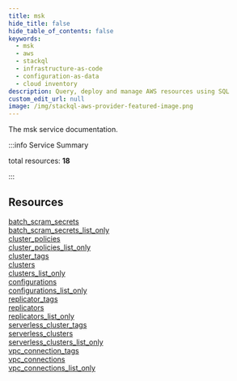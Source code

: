 ```yaml
---
title: msk
hide_title: false
hide_table_of_contents: false
keywords:
  - msk
  - aws
  - stackql
  - infrastructure-as-code
  - configuration-as-data
  - cloud inventory
description: Query, deploy and manage AWS resources using SQL
custom_edit_url: null
image: /img/stackql-aws-provider-featured-image.png
---
```


The msk service documentation.

:::info Service Summary

<div class="row">
<div class="providerDocColumn">
<span>total resources:&nbsp;<b>18</b></span><br />
</div>
</div>

:::

## Resources
<div class="row">
<div class="providerDocColumn">
<a href="/services/msk/batch_scram_secrets/">batch_scram_secrets</a><br />
<a href="/services/msk/batch_scram_secrets_list_only/">batch_scram_secrets_list_only</a><br />
<a href="/services/msk/cluster_policies/">cluster_policies</a><br />
<a href="/services/msk/cluster_policies_list_only/">cluster_policies_list_only</a><br />
<a href="/services/msk/cluster_tags/">cluster_tags</a><br />
<a href="/services/msk/clusters/">clusters</a><br />
<a href="/services/msk/clusters_list_only/">clusters_list_only</a><br />
<a href="/services/msk/configurations/">configurations</a><br />
<a href="/services/msk/configurations_list_only/">configurations_list_only</a>
</div>
<div class="providerDocColumn">
<a href="/services/msk/replicator_tags/">replicator_tags</a><br />
<a href="/services/msk/replicators/">replicators</a><br />
<a href="/services/msk/replicators_list_only/">replicators_list_only</a><br />
<a href="/services/msk/serverless_cluster_tags/">serverless_cluster_tags</a><br />
<a href="/services/msk/serverless_clusters/">serverless_clusters</a><br />
<a href="/services/msk/serverless_clusters_list_only/">serverless_clusters_list_only</a><br />
<a href="/services/msk/vpc_connection_tags/">vpc_connection_tags</a><br />
<a href="/services/msk/vpc_connections/">vpc_connections</a><br />
<a href="/services/msk/vpc_connections_list_only/">vpc_connections_list_only</a>
</div>
</div>